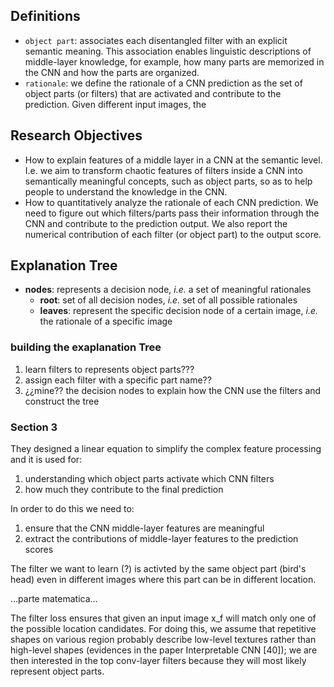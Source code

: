 ## Definitions
- `object part`: associates each disentangled filter with an explicit semantic meaning. This association enables linguistic descriptions of middle-layer knowledge, for example, how many parts are memorized in the CNN and how the parts are organized.
- `rationale`: we define the rationale of a CNN prediction as the set of object parts (or filters) that are activated and contribute to the prediction. Given different input images, the

## Research Objectives
- How to explain features of a middle layer in a CNN at the semantic level. I.e. we aim to transform chaotic features of filters inside a CNN into semantically meaningful concepts, such as object parts, so as to help people to understand the knowledge in the CNN.
- How to quantitatively analyze the rationale of each CNN prediction. We need to figure out which filters/parts pass their information through the CNN and contribute to the prediction output. We also report the numerical contribution of each filter (or object part) to the output score.

## Explanation Tree 
- **nodes**: represents a decision node, *i.e.* a set of meaningful rationales
    - **root**: set of all decision nodes, *i.e.* set of all possible rationales 
    - **leaves**: represent the specific decision node of a certain image, *i.e.* the rationale of a specific image  

### building the exaplanation Tree
1. learn filters to represents object parts???
2. assign each filter with a specific part name??
3. ¿¿mine?? the decision nodes to explain how the CNN use the filters and construct the tree

### Section 3

They designed a linear equation to simplify the complex feature processing and it is used for:
1. understanding which object parts activate which CNN filters
2. how much they contribute to the final prediction

In order to do this we need to:
1. ensure that the CNN middle-layer features are meaningful
2. extract the contributions of middle-layer features to the prediction scores

The filter we want to learn (?) is activted by the same object part (bird's head) even in different images where this part can be in different location.

...parte matematica...

The filter loss ensures that given an input image x_f will match only one of the possible location candidates. For doing this, we assume that repetitive shapes on various region probably describe low-level textures rather than high-level shapes (evidences in the paper Interpretable CNN [40]); we are then interested in the top conv-layer filters because they will most likely represent object parts.


